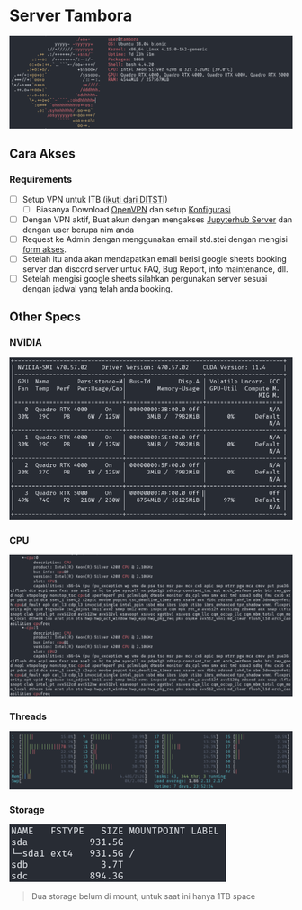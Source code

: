 # Server Tambora

![system spec](./tambora-screenfetch.png)

## Cara Akses

### Requirements

- [ ] Setup VPN untuk ITB ([ikuti dari DITSTI](https://ditsti.itb.ac.id/en/instalasi-dan-konfigurasi-openvpn-itb/))
  - [ ] Biasanya Download [OpenVPN](http://vpn.itb.ac.id/openvpn/Windows/openvpn-install-2.4.0-I601.exe) dan setup [Konfigurasi](http://vpn.itb.ac.id/openvpn/Windows/config-vista.exe)
- [ ] Dengan VPN aktif, Buat akun dengan mengakses [Jupyterhub Server](http://167.205.32.108/hub/) dan dengan user berupa nim anda
- [ ] Request ke Admin dengan menggunakan email std.stei dengan mengisi [form akses](https://forms.gle/fbpLT9gtQQm1GcXWA).
- [ ] Setelah itu anda akan mendapatkan email berisi google sheets booking server dan discord server untuk FAQ, Bug Report, info maintenance, dll.
- [ ] Setelah mengisi google sheets silahkan pergunakan server sesuai dengan jadwal yang telah anda booking.

## Other Specs

### NVIDIA
![GPU spec](./tambora-nvidia.png)
### CPU
![CPU spec](./tambora-cpu.png)
### Threads
![htop spec](./tambora-process.png)
### Storage
![storage spec](./tambora-storage.png)
> Dua storage belum di mount, untuk saat ini hanya 1TB space
